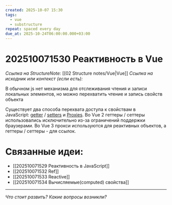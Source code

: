 ```yaml
---
created: 2025-10-07 15:30
tags:
  - vue
  - substructure
repeat: spaced every day
due_at: 2025-10-24T06:00:00.000+03:00
---
```

# 202510071530 Реактивность в Vue

*Ссылка на StructureNote:* [[02 Structure notes/Vue|Vue]]
*Ссылка на исходник или контекст (если есть):*

В обычном js нет механизма для отслеживания чтения и записи локальных элементов, но можно перехватить чтение и запись свойств объекта

Существует два способа перехвата доступа к свойствам в JavaScript: [getter](https://developer.mozilla.org/en-US/docs/Web/JavaScript/Reference/Functions/get#description) / [setters](https://developer.mozilla.org/en-US/docs/Web/JavaScript/Reference/Functions/set) и [Proxies](https://developer.mozilla.org/en-US/docs/Web/JavaScript/Reference/Global_Objects/Proxy). Во Vue 2 геттеры / сеттеры использовались исключительно из-за ограничений поддержки браузерами. Во Vue 3 прокси используются для реактивных объектов, а геттеры / сеттеры - для ссылок.

# Связанные идеи:

* [[202510071529 Реактивность в JavaScript]]
* [[202510071532 Ref]]
* [[202510071533 Reactive]]
* [[202510071534 Вычисляемые(computed) свойства]]

---

*Что стоит развить? Какие вопросы возникли?*
